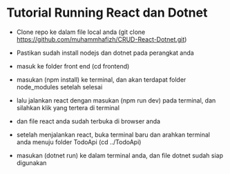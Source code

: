 # Tutorial Running React dan Dotnet

- Clone repo ke dalam file local anda (git clone https://github.com/muhammhafizh/CRUD-React-Dotnet.git)

- Pastikan sudah install nodejs dan dotnet pada perangkat anda

- masuk ke folder front end (cd frontend)

- masukan (npm install) ke terminal, dan akan terdapat folder node_modules setelah selesai

- lalu jalankan react dengan masukan (npm run dev) pada terminal, dan silahkan klik yang tertera di terminal

- dan file react anda sudah terbuka di browser anda

- setelah menjalankan react, buka terminal baru dan arahkan terminal anda menuju folder TodoApi (cd ../TodoApi)

- masukan (dotnet run) ke dalam terminal anda, dan file dotnet sudah siap digunakan
